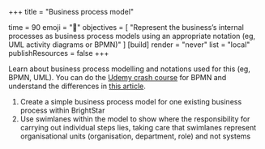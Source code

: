 +++
title = "Business process model"

time = 90
emoji = "🤖"
objectives = [
    "Represent the business’s internal processes as business process models using an appropriate notation (eg, UML activity diagrams or BPMN)"
]
[build]
  render = "never"
  list = "local"
  publishResources = false
+++

Learn about business process modelling and notations used for this (eg, BPMN, UML). You can do the [Udemy crash course](https://codeyourfuture.udemy.com/course/business-process-mapping-and-modelling-crash-course/) for BPMN and understand the differences in [this article](https://miro.com/diagramming/bpmn-vs-uml/).

1. Create a simple business process model for one existing business process within BrightStar
2. Use swimlanes within the model to show where the responsibility for carrying out individual steps lies, taking care that swimlanes represent organisational units (organisation, department, role) and not systems
